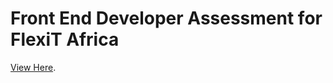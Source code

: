 # Front End Developer Assessment for FlexiT Africa

[View Here](https://flexit-frontend-dev-test.netlify.app/).

